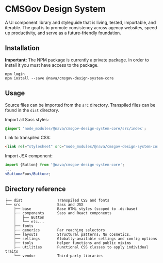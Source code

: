 # CMSGov Design System

A UI component library and styleguide that is living, tested, importable, and iterable. The goal is to promote consistency across agency websites, speed up productivity, and serve as a future-friendly foundation.

## Installation

**Important:** The NPM package is currently a private package. In order to install it you must have access to the package.

```
npm login
npm install --save @nava/cmsgov-design-system-core
```

## Usage

Source files can be imported from the `src` directory. Transpiled files can be found in the `dist` directory.

Import all Sass styles:

```css
@import 'node_modules/@nava/cmsgov-design-system-core/src/index';
```

Link to transpiled CSS:

```html
<link rel="stylesheet" src="node_modules/@nava/cmsgov-design-system-core/dist/index.css" />
```

Import JSX component:

```jsx
import {Button} from '@nava/cmsgov-design-system-core';
...
<Button>Foo</Button>;
```

## Directory reference
<!-- You can regenerate the tree by running tree -d -I "node_modules" -->

```
├── dist                Transpiled CSS and fonts
└── src                 Sass and JSX
    ├── base            Base HTML styles (scoped to .ds-base)
    ├── components      Sass and React components
    │   ├── Button
    │   └── etc...
    ├── fonts
    ├── generics        Far reaching selectors
    ├── layouts         Structural patterns; No cosmetics.
    ├── settings        Globally-available settings and config options
    ├── tools           Helper functions and public mixins
    ├── utilities       Functional CSS classes to apply individual traits
    └── vendor          Third-party libraries
```
